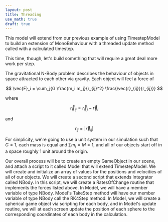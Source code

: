 ```yaml
---
layout: post
title: Threading
use_math: true
draft: true
---
```


This model will extend from our previous example of using TimestepModel to build an extension of MonoBehaviour with a threaded update method called with a calculated timestep.

This time, though, let's build something that will require a great deal more work per step.

The gravitational N-Body problem describes the behaviour of objects in space attracted to each other via gravity. Each object will feel a force of

$$
\vec{F}_i = \sum_j{G \frac{m_i m_j}{r_{ij}^2}  \frac{\vec{r}_{ij}}{r_{ij}}}
$$

where

$$
\vec{r}_{ij} = \vec{r}_j-\vec{r}_i
$$

and

$$
r_{ij} = |\vec{r}_{ij}|
$$

For simplicity, we're going to use a unit system in our simulation such that $G=1$, each mass is equal and $\sum{m_i}=M=1$, and all of our objects start off in a space roughly 1 unit around the origin.

Our overall process will be to create an empty GameObject in our scene, and attach a script to it called Model that will extend TimestepModel. We will create and initialize an array of values for the positions and velocities of all of our objects. We will create a second script that extends Integrator called NBody. In this script, we will create a RatesOfChange routine that implements the forces listed above. In Model, we will have a member variable of type NBody. Model's TakeStep method will have our member variable of type NBody call the RK4Step method. In Model, we will create a spherical game object via scripting for each body, and in Model's update routine, we will at each screen update the position of each sphere to the corresponding coordinates of each body in the calculation.


